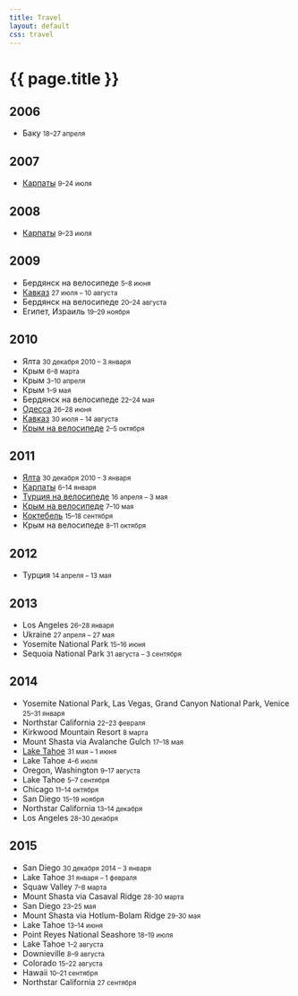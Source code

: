 ```yaml
---
title: Travel
layout: default
css: travel
---
```


# {{ page.title }}

## 2006

- Баку <small>18–27 апреля</small>

## 2007

- [Карпаты](https://www.flickr.com/photos/barushev/sets/72157600998908323/) <small>9–24 июля</small>

## 2008

- [Карпаты](https://www.flickr.com/photos/barushev/sets/72157606395700802/) <small>9–23 июля</small>

## 2009

- Бердянск на велосипеде <small>5–8 июня</small>
- [Кавказ](https://www.flickr.com/photos/barushev/sets/72157622326360501/) <small>27 июля – 10 августа</small>
- Бердянск на велосипеде <small>20–24 августа</small>
- Египет, Израиль <small>19–29 ноября</small>

## 2010

- Ялта <small>30 декабря 2010 – 3 января</small>
- Крым <small>6–8 марта</small>
- Крым <small>3–10 апреля</small>
- Крым <small>1–9 мая</small>
- Бердянск на велосипеде <small>22–24 мая</small>
- [Одесса](https://www.flickr.com/photos/barushev/sets/72157624296614297/) <small>26–28 июня</small>
- [Кавказ](https://www.flickr.com/photos/barushev/sets/72157630586115068/) <small>30 июля – 14 августа</small>
- [Крым на велосипеде](https://www.flickr.com/photos/barushev/sets/72157625112588428/) <small>2–5 октября</small>

## 2011

- [Ялта](https://www.flickr.com/photos/barushev/sets/72157644881359976/) <small>30 декабря 2010 – 3 января</small>
- [Карпаты](https://www.flickr.com/photos/barushev/sets/72157639462161305/) <small>6–14 января</small>
- [Турция на велосипеде](https://www.flickr.com/photos/barushev/sets/72157626581836837/) <small>16 апреля – 3 мая</small>
- [Крым на велосипеде](https://www.flickr.com/photos/barushev/sets/72157644404999029/) <small>7–10 мая</small>
- [Коктебель](https://www.flickr.com/photos/barushev/sets/72157644849921795/) <small>15–18 сентября</small>
- Крым на велосипеде <small>8–11 октября</small>

## 2012

- Турция <small>14 апреля – 13 мая</small>

## 2013

- Los Angeles <small>26–28 января</small>
- Ukraine <small>27 апреля – 27 мая</small>
- Yosemite National Park <small>15–16 июня</small>
- Sequoia National Park <small>31 августа – 3 сентября</small>

## 2014

- Yosemite National Park, Las Vegas, Grand Canyon National Park, Venice <small>25–31 января</small>
- Northstar California <small>22–23 февраля</small>
- Kirkwood Mountain Resort <small>8 марта</small>
- Mount Shasta via Avalanche Gulch <small>17–18 мая</small>
- [Lake Tahoe](https://www.flickr.com/photos/barushev/sets/72157645000068685) <small>31 мая – 1 июня</small>
- Lake Tahoe <small>4–6 июля</small>
- Oregon, Washington <small>9–17 августа</small>
- Lake Tahoe <small>5–7 сентября</small>
- Chicago <small>11–14 октября</small>
- San Diego <small>15–19 ноября</small>
- Northstar California <small>13–14 декабря</small>
- Los Angeles <small>28–30 декабря</small>

## 2015

- San Diego <small>30 декабря 2014 – 3 января</small>
- Lake Tahoe <small>31 января – 1 февраля</small>
- Squaw Valley <small>7–8 марта</small>
- Mount Shasta via Casaval Ridge <small>28-30 марта</small>
- San Diego <small>23–25 мая</small>
- Mount Shasta via Hotlum-Bolam Ridge <small>29-30 мая</small>
- Lake Tahoe <small>13–14 июня</small>
- Point Reyes National Seashore <small>18–19 июля</small>
- Lake Tahoe <small>1–2 августа</small>
- Downieville <small>8–9 августа</small>
- Colorado <small>15–22 августа</small>
- Hawaii <small>10–21 сентября</small>
- Northstar California <small>27 сентября</small>
